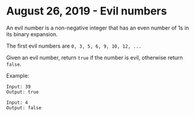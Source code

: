 # August 26, 2019 - Evil numbers

An evil number is a non-negative integer that has an even number of 1s in its 
binary expansion.

The first evil numbers are `0, 3, 5, 6, 9, 10, 12, ...`

Given an evil number, return `true` if the number is evil, otherwise return 
`false`.

Example:
```
Input: 39
Output: true

Input: 4
Output: false
```